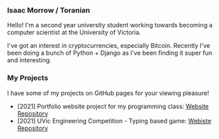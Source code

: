 ### Isaac Morrow / Toranian
Hello! I'm a second year university student working towards becoming a computer scientist at the University of Victoria. 

I've got an interest in cryptocurrencies, especially Bitcoin. Recently I've been doing a bunch of Python + Django as I've been finding it super fun and interesting.

### My Projects
I have some of my projects on GitHub pages for your viewing pleasure!
- [2021] Portfolio website project for my programming class: [Website](https://toranian.github.io/portfolio-project/) [Repository](https://github.com/Toranian/word-duels)
- [2021] UVic Engineering Competition - Typing based game: [Webiste](https://toranian.github.io/word-duels/)  [Repository](https://github.com/Toranian/portfolio-project)

